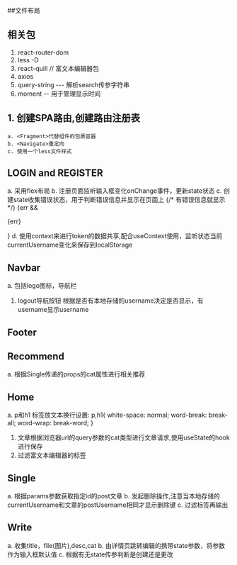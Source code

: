 ##文件布局

## 相关包
  1. react-router-dom
  2. less -D
  3. react-quill // 富文本编辑器包
  4. axios
  5. query-string --- 解析search传参字符串
  6. moment -- 用于管理显示时间

## 1. 创建SPA路由,创建路由注册表
    a. <Fragment>代替组件的包裹容器
    b. <Navigate>重定向
    c. 使用一个less文件样式

## LOGIN and REGISTER
  a. 采用flex布局
  b. 注册页面监听输入框变化onChange事件，更新state状态
  c. 创建state收集错误状态，用于判断错误信息并显示在页面上
  {/* 有错误信息就显示 */}
        {err && <p>{err}</p>}
  d. 使用context来进行token的数据共享,配合useContext使用，监听状态当前currentUsername变化来保存到localStorage

## Navbar
  a. 包括logo图标，导航栏
  1. logout导航按钮 根据是否有本地存储的username决定是否显示，有username显示username

## Footer
## Recommend
  a. 根据Single传递的props的cat属性进行相关推荐

## Home
  a. p和h1 标签放文本换行设置:
  p,h1{
    white-space: normal;
    word-break: break-all;
    word-wrap: break-word;
  }
  1. 文章根据浏览器url的query参数的cat类型进行文章请求,使用useState的hook进行保存
  2. 过滤富文本编辑器的标签

## Single
  a. 根据params参数获取指定id的post文章
  b. 发起删除操作,注意当本地存储的currentUsername和文章的postUsername相同才显示删除键
  c. 过滤标签再输出

## Write
  a. 收集title，file(图片),desc,cat
  b. 由详情页跳转编辑的携带state参数，将参数作为输入框默认值
  c. 根据有无state传参判断是创建还是更改
  